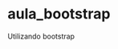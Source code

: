 # aula_bootstrap
Utilizando bootstrap
## <src img="https://github.com/MauroLuizz/SitePersonalizadoTest/blob/main/img/fotoSite.png" whight="300px">

